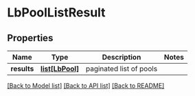 # LbPoolListResult

## Properties
Name | Type | Description | Notes
------------ | ------------- | ------------- | -------------
**results** | [**list[LbPool]**](LbPool.md) | paginated list of pools | 

[[Back to Model list]](../README.md#documentation-for-models) [[Back to API list]](../README.md#documentation-for-api-endpoints) [[Back to README]](../README.md)

